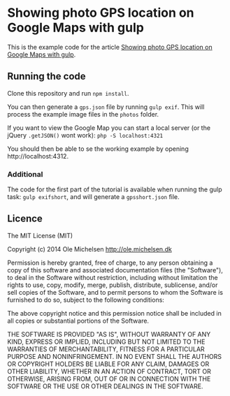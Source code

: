 # Showing photo GPS location on Google Maps with gulp

This is the example code for the article [Showing photo GPS location on Google Maps with gulp](http://ole.michelsen.dk/blog/showing-photo-gps-location-on-google-maps-with-gulp.html).

## Running the code

Clone this repository and run `npm install`.

You can then generate a `gps.json` file by running `gulp exif`. This will process the example image files in the `photos` folder.

If you want to view the Google Map you can start a local server (or the jQuery `.getJSON()` wont work): `php -S localhost:4321`

You should then be able to se the working example by opening http://localhost:4312.

### Additional

The code for the first part of the tutorial is available when running the gulp task: `gulp exifshort`, and will generate a `gpsshort.json` file.

## Licence
The MIT License (MIT)

Copyright (c) 2014 Ole Michelsen http://ole.michelsen.dk

Permission is hereby granted, free of charge, to any person obtaining a copy
of this software and associated documentation files (the "Software"), to deal
in the Software without restriction, including without limitation the rights
to use, copy, modify, merge, publish, distribute, sublicense, and/or sell
copies of the Software, and to permit persons to whom the Software is
furnished to do so, subject to the following conditions:

The above copyright notice and this permission notice shall be included in
all copies or substantial portions of the Software.

THE SOFTWARE IS PROVIDED "AS IS", WITHOUT WARRANTY OF ANY KIND, EXPRESS OR
IMPLIED, INCLUDING BUT NOT LIMITED TO THE WARRANTIES OF MERCHANTABILITY,
FITNESS FOR A PARTICULAR PURPOSE AND NONINFRINGEMENT. IN NO EVENT SHALL THE
AUTHORS OR COPYRIGHT HOLDERS BE LIABLE FOR ANY CLAIM, DAMAGES OR OTHER
LIABILITY, WHETHER IN AN ACTION OF CONTRACT, TORT OR OTHERWISE, ARISING FROM,
OUT OF OR IN CONNECTION WITH THE SOFTWARE OR THE USE OR OTHER DEALINGS IN
THE SOFTWARE.
